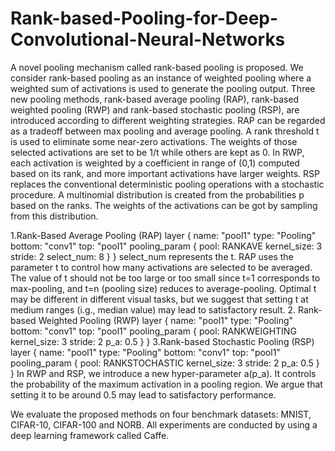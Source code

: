 # Rank-based-Pooling-for-Deep-Convolutional-Neural-Networks

A novel pooling mechanism called rank-based pooling is proposed. We consider rank-based pooling as an instance of weighted pooling where a weighted sum of activations is used to generate the pooling output. Three new pooling methods, rank-based average pooling (RAP), rank-based weighted pooling (RWP) and rank-based stochastic pooling (RSP), are introduced according to different weighting strategies. RAP can be regarded as a tradeoff between max pooling and average pooling. A rank threshold t is used to eliminate some near-zero activations. The weights of those selected activations are set to be 1/t while others are kept as 0. In RWP, each activation is weighted by a coefficient in range of (0,1) computed based on its rank, and more important activations have larger weights. RSP replaces the conventional deterministic pooling operations with a stochastic procedure. A multinomial distribution is created from the probabilities p based on the ranks. The weights of the activations can be got by sampling from this distribution.

1.Rank-Based Average Pooling (RAP)
layer {
  name: "pool1"
  type: "Pooling"
  bottom: "conv1"
  top: "pool1"
  pooling_param {
    pool: RANKAVE
    kernel_size: 3
    stride: 2
    select_num: 8 
  }
}
select_num represents the t. RAP uses the parameter t to control how many activations are selected to be averaged. The value of t should not be too large or too small since t=1 corresponds to max-pooling, and t=n (pooling size) reduces to average-pooling. Optimal t may be different in different visual tasks, but we suggest that setting t at medium ranges (i.g., median value) may lead to satisfactory result.
2. Rank-based Weighted Pooling (RWP)
layer {
  name: "pool1"
  type: "Pooling"
  bottom: "conv1"
  top: "pool1"
  pooling_param {
    pool: RANKWEIGHTING
    kernel_size: 3
    stride: 2
    p_a: 0.5
  }
}
3.Rank-based Stochastic Pooling (RSP)
layer {
  name: "pool1"
  type: "Pooling"
  bottom: "conv1"
  top: "pool1"
  pooling_param {
    pool: RANKSTOCHASTIC
    kernel_size: 3
    stride: 2
    p_a: 0.5
  }
}
In RWP and RSP, we introduce a new hyper-parameter a(p_a). It controls the probability of the maximum activation in a pooling region. We argue that setting it to be around 0.5 may lead to satisfactory performance.

We evaluate the proposed methods on four benchmark datasets: MNIST, CIFAR-10, CIFAR-100 and NORB. All experiments are conducted by using a deep learning framework called Caffe.
